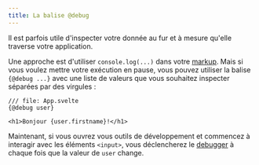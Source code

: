 ```yaml
---
title: La balise @debug
---
```


Il est parfois utile d'inspecter votre donnée au fur et à mesure qu'elle traverse votre application.

Une approche est d'utiliser `console.log(...)` dans votre <span class="vo">[markup](PUBLIC_SVELTE_SITE_URL/docs/web#markup)</span>. Mais si vous voulez mettre votre exécution en pause, vous pouvez utiliser la balise `{@debug ...}` avec une liste de valeurs que vous souhaitez inspecter séparées par des virgules :

```svelte
/// file: App.svelte
{@debug user}

<h1>Bonjour {user.firstname}!</h1>
```

Maintenant, si vous ouvrez vous outils de développement et commencez à interagir avec les éléments `<input>`, vous déclencherez le <span class='vo'>[debugger](PUBLIC_SVELTE_SITE_URL/docs/development#debugger)</span> à chaque fois que la valeur de `user` change.
